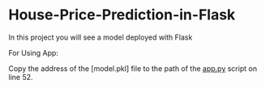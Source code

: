# House-Price-Prediction-in-Flask
In this project you will see a model deployed with Flask

For Using App:
<p> Copy the address of the [model.pkl] file to the path of the <u>app.py</u> script on line 52. </p>
